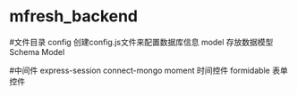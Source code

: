 # mfresh_backend
#文件目录
config 创建config.js文件来配置数据库信息
model 存放数据模型Schema Model

#中间件
express-session
connect-mongo
moment 时间控件
formidable 表单控件